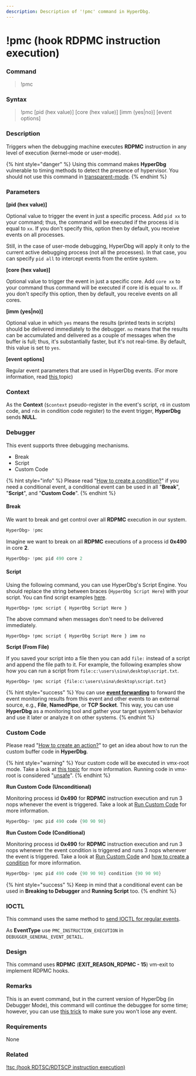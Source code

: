 ```yaml
---
description: Description of '!pmc' command in HyperDbg.
---
```


# !pmc (hook RDPMC instruction execution)

### Command

> !pmc

### Syntax

> !pmc \[pid (hex value)] \[core (hex value)] \[imm (yes|no)] \[event options]

### Description

Triggers when the debugging machine executes **RDPMC** instruction in any level of execution (kernel-mode or user-mode).

{% hint style="danger" %}
Using this command makes **HyperDbg** vulnerable to timing methods to detect the presence of hypervisor. You should not use this command in [transparent-mode](https://docs.hyperdbg.org/tips-and-tricks/considerations/transparent-mode).
{% endhint %}

### Parameters

**\[pid (hex value)]**

Optional value to trigger the event in just a specific process. Add `pid xx` to your command; thus, the command will be executed if the process id is equal to `xx`. If you don't specify this, option then by default, you receive events on all processes.

Still, in the case of user-mode debugging, HyperDbg will apply it only to the current active debugging process (not all the processes). In that case, you can specify `pid all` to intercept events from the entire system.

**\[core (hex value)]**

Optional value to trigger the event in just a specific core. Add `core xx` to your command thus command will be executed if core id is equal to `xx`. If you don't specify this option, then by default, you receive events on all cores.

**\[imm (yes|no)]**

Optional value in which `yes` means the results (printed texts in scripts) should be delivered immediately to the debugger. `no` means that the results can be accumulated and delivered as a couple of messages when the buffer is full; thus, it's substantially faster, but it's not real-time. By default, this value is set to `yes`.

**\[event options]**

Regular event parameters that are used in HyperDbg events. (For more information, read [this ](https://docs.hyperdbg.org/using-hyperdbg/prerequisites)topic)

### Context

As the **Context** (`$context` pseudo-register in the event's script, `r8` in custom code, and `rdx` in condition code register) to the event trigger, **HyperDbg** sends **NULL**.

### Debugger

This event supports three debugging mechanisms.

* Break
* Script
* Custom Code

{% hint style="info" %}
Please read "[How to create a condition?](https://docs.hyperdbg.org/using-hyperdbg/prerequisites/how-to-create-a-condition)" if you need a conditional event, a conditional event can be used in all "**Break**", "**Script**", and "**Custom Code**".
{% endhint %}

#### Break

We want to break and get control over all **RDPMC** execution in our system.

```c
HyperDbg> !pmc
```

Imagine we want to break on all **RDPMC** executions of a process id **0x490** in core **2**.

```c
HyperDbg> !pmc pid 490 core 2
```

#### Script

Using the following command, you can use HyperDbg's Script Engine. You should replace the string between braces (`HyperDbg Script Here`) with your script. You can find script examples [here](https://docs.hyperdbg.org/commands/scripting-language/examples).

```
HyperDbg> !pmc script { HyperDbg Script Here }
```

The above command when messages don't need to be delivered immediately.

```
HyperDbg> !pmc script { HyperDbg Script Here } imm no
```

**Script (From File)**

If you saved your script into a file then you can add `file:` instead of a script and append the file path to it. For example, the following examples show how you can run a script from `file:c:\users\sina\desktop\script.txt`.

```
HyperDbg> !pmc script {file:c:\users\sina\desktop\script.txt}
```

{% hint style="success" %}
You can use [**event forwarding**](https://docs.hyperdbg.org/tips-and-tricks/misc/event-forwarding) to forward the event monitoring results from this event and other events to an external source, e.g., **File**, **NamedPipe**, or **TCP Socket**. This way, you can use **HyperDbg** as a monitoring tool and gather your target system's behavior and use it later or analyze it on other systems.
{% endhint %}

### Custom Code

Please read "[How to create an action?](https://docs.hyperdbg.org/using-hyperdbg/prerequisites/how-to-create-an-action)" to get an idea about how to run the custom buffer code in **HyperDbg**.

{% hint style="warning" %}
Your custom code will be executed in vmx-root mode. Take a look at [this topic](https://docs.hyperdbg.org/tips-and-tricks/considerations/vmx-root-mode-vs-vmx-non-root-mode) for more information. Running code in vmx-root is considered "[unsafe](https://docs.hyperdbg.org/tips-and-tricks/considerations/the-unsafe-behavior)".
{% endhint %}

**Run Custom Code (Unconditional)**

Monitoring process id **0x490** for **RDPMC** instruction execution and run 3 nops whenever the event is triggered. Take a look at [Run Custom Code](https://docs.hyperdbg.org/using-hyperdbg/prerequisites/how-to-create-an-action#run-custom-codes) for more information.

```c
HyperDbg> !pmc pid 490 code {90 90 90}
```

**Run Custom Code (Conditional)**

Monitoring process id **0x490** for **RDPMC** instruction execution and run 3 nops whenever the event condition is triggered and runs 3 nops whenever the event is triggered. Take a look at [Run Custom Code](https://docs.hyperdbg.org/using-hyperdbg/prerequisites/how-to-create-an-action#run-custom-codes) and [how to create a condition](https://docs.hyperdbg.org/using-hyperdbg/prerequisites/how-to-create-a-condition) for more information.

```c
HyperDbg> !pmc pid 490 code {90 90 90} condition {90 90 90}
```

{% hint style="success" %}
Keep in mind that a conditional event can be used in **Breaking to Debugger** and **Running Script** too.
{% endhint %}

### IOCTL

This command uses the same method to [send IOCTL for regular events](https://docs.hyperdbg.org/design/debugger-internals/ioctl-requests-for-events).

As **EventType** use `PMC_INSTRUCTION_EXECUTION` in `DEBUGGER_GENERAL_EVENT_DETAIL`.

### Design

This command uses **RDPMC** (**EXIT\_REASON\_RDPMC - 15**) vm-exit to implement RDPMC hooks.

### Remarks

This is an event command, but in the current version of HyperDbg (in Debugger Mode), this command will continue the debuggee for some time; however, you can use [this trick](https://docs.hyperdbg.org/tips-and-tricks/misc/enable-and-disable-events-in-debugger-mode) to make sure you won't lose any event.

### Requirements

None

### Related

[!tsc (hook RDTSC/RDTSCP instruction execution)](https://docs.hyperdbg.org/commands/extension-commands/tsc)
